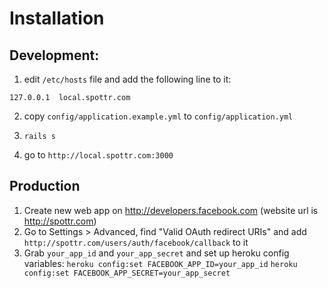 
# Installation

## Development:

1. edit `/etc/hosts` file and add the following line to it:
```
127.0.0.1  local.spottr.com
```

2. copy `config/application.example.yml` to `config/application.yml`

3. `rails s`

4. go to `http://local.spottr.com:3000`

## Production
1. Create new web app on http://developers.facebook.com (website url is
   http://spottr.com)
2. Go to Settings > Advanced, find "Valid OAuth redirect URIs" and add `http://spottr.com/users/auth/facebook/callback` to it
3. Grab `your_app_id` and `your_app_secret` and set up heroku config variables:
`heroku config:set FACEBOOK_APP_ID=your_app_id`
`heroku config:set FACEBOOK_APP_SECRET=your_app_secret`
